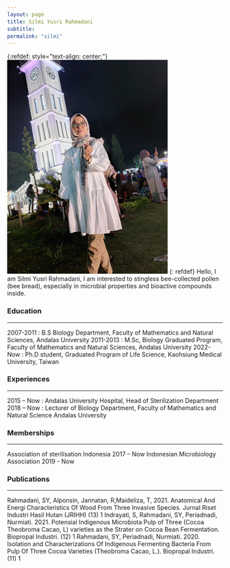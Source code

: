 ```yaml
---
layout: page
title: Silmi Yusri Rahmadani
subtitle: 
permalink: "silmi"
---
```

{:refdef: style="text-align: center;"}
![](assets/img/people/silmi_500.png)
{: refdef}
Hello, I am Silmi Yusri Rahmadani, I am interested to stingless bee-collected pollen (bee bread), especially in microbial properties and bioactive compounds inside.

### Education
<hr>
2007-2011 : B.S Biology Department, Faculty of Mathematics and Natural Sciences, Andalas University
2011-2013 : M.Sc, Biology Graduated Program, Faculty of Mathematics and Natural Sciences, Andalas University
2022- Now : Ph.D student, Graduated Program of Life Science, Kaohsiung Medical University, Taiwan

### Experiences
<hr>
2015 – Now : Andalas University Hospital, Head of Sterilization Department
2018 – Now : Lecturer of Biology Department, Faculty of Mathematics and Natural Science Andalas University

### Memberships
<hr>
Association of sterilisation Indonesia 2017 – Now
Indonesian Microbiology Association 2019 - Now

### Publications
<hr>
Rahmadani, SY, Alponsin, Jannatan, R,Maideliza, T, 2021. Anatomical And Energi Characteristics Of Wood From Three Invasive Species. Jurnal Riset Industri Hasil Hutan (JRIHH) (13) 1
Indrayati, S, Rahmadani, SY, Periadnadi, Nurmiati. 2021. Potensial Indigenous Microbiota Pulp of Three (Cocoa Theobroma Cacao, L) varieties as the Strater on Cocoa Bean Fermentation. Biopropal Industri. (12) 1 
Rahmadani, SY, Periadnadi, Nurmiati. 2020. Isolation and Characterizations Of Indigenous Fermenting Bacteria From Pulp Of Three Cocoa Varieties (Theobroma Cacao, L.). Biopropal Industri. (11) 1
